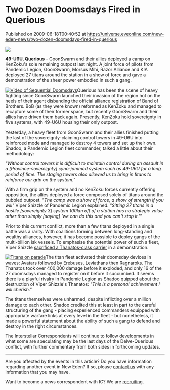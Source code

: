 # Two Dozen Doomsdays Fired in Querious
Published on 2009-06-18T00:40:52 at https://universe.eveonline.com/new-eden-news/two-dozen-doomsdays-fired-in-querious

![](http://www.eve-ic.net/media/assets/icarticlebanner.png)  
  
 **49-U6U, Querious** \- GoonSwarm and their allies deployed a camp on KenZoku's sole remaining outpost last night. A joint force of pilots from Pandemic Legion, GoonSwarm, Morsus Mihi, Razor Alliance and KIA deployed 27 titans around the station in a show of force and gave a demonstration of the sheer power embodied in such a gang.   
  
  
  
[![Video of Sequential Doomsdays](http://www.eve-ic.net/media/articles/3137/titancampthumb.png)](http://www.eve-ic.net/media/igbd/igbd.php?faction=ic&url=http%3A%2F%2Fwww.eve-ic.net%2Fmedia%2Farticles%2F3137%2Ftitandd.wmv)Querious has been the scene of heavy fighting since GoonSwarm launched their invasion of the region hot on the heels of their agent disbanding the official alliance registration of Band of Brothers. BoB (as they were known) reformed as KenZoku and managed to recapture some of their former space, but recently GoonSwarm and their allies have driven them back again. Presently, KenZoku hold sovereignty in five systems, with 49-U6U housing their only outpost.  
  
Yesterday, a heavy fleet from GoonSwarm and their allies finished putting the last of the sovereignty-claiming control towers in 49-U6U into reinforced mode and managed to destroy 4 towers and set up their own. Shadoo, a Pandemic Legion fleet commander, talked a little about their methodology:  
  
 _"Without control towers it is difficult to maintain control during an assault in a [Province-sovereignty] cyno-jammed system such as 49-U6U for a long period of time. The staging towers also allowed us to bring in titans to reinforce our grip on the system."_  
  
With a firm grip on the system and no KenZoku forces currently offering opposition, the allies deployed a force composed solely of titans around the bubbled outpost. _"The camp was a show of force, a show of strength if you will"_ Viper ShizzIe of Pandemic Legion explained. _"Sitting 27 titans in a hostile [sovereignty 3] system 100km off of a station has no strategic value other than simply [saying] 'we can do this and you can't stop it.'"_  
  
Prior to this current conflict, more than a few titans deployed in a single battle was a rarity. With coalitions forming between long-standing and wealthy alliances, however, it has become possible to deploy gangs of the multi-billion isk vessels. To emphasise the potential power of such a fleet, Viper ShizzIe [sacrificed a Thanatos-class carrier](http://www.eve-ic.net/media/igbd/igbd.php?faction=ic&url=https%3A%2F%2Fwww.pandemic-legion.com%2Fkillboard%2Fview_kill.php%3Fid%3D196492) in a demonstration.  
  
[![Titans on parade](http://www.eve-ic.net/media/articles/3137/titancongathumb.png)](http://www.eve-ic.net/media/igbd/igbd.php?faction=ic&url=http%3A%2F%2Fwww.eve-ic.net%2Fmedia%2Farticles%2F3137%2Ftitanconga.png)The titan fleet activated their doomsday devices in waves: Avatars followed by Erebuses, Leviathans then Ragnaroks. The Thanatos took over 400,000 damage before it exploded, and only 16 of the 27 doomsdays managed to register on it before it succumbed. It seems there is a playful rivalry in Pandemic Legion as Shadoo quipped about the destruction of Viper ShizzIe's Thanatos: _"This is a personal achievement I will cherish."_  
  
The titans themselves were unharmed, despite inflicting over a million damage to each other. Shadoo credited this at least in part to the careful structuring of the gang - placing experienced commanders equipped with appropriate warfare links at every level in the fleet - but nonetheless, it made a powerful statement about the ability of such a gang to defend and destroy in the right circumstances.  
  
The Interstellar Correspondents will continue to follow developments in what some are speculating may be the last days of the Delve-Querious conflict, with further commentary from both sides in forthcoming updates.

* * *

Are you affected by the events in this article? Do you have information regarding another event in New Eden? If so, please [contact us](http://myeve.eve-online.com/news.asp?a=submitrp) with any information that you may have.  
  
Want to become a news correspondent with IC? We are [recruiting](http://www.eveonline.com/isd.asp).
